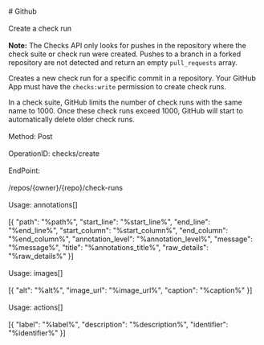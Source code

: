 <br>#     Github</br>
<br>Create a check run</br>
<br>**Note:** The Checks API only looks for pushes in the repository where the check suite or check run were created. Pushes to a branch in a forked repository are not detected and return an empty `pull_requests` array.

Creates a new check run for a specific commit in a repository. Your GitHub App must have the `checks:write` permission to create check runs.

In a check suite, GitHub limits the number of check runs with the same name to 1000. Once these check runs exceed 1000, GitHub will start to automatically delete older check runs.</br>
<br>Method: Post</br>
<br>OperationID: checks/create</br>
<br>EndPoint:</br>
<br>/repos/{owner}/{repo}/check-runs</br>
<br>Usage: annotations[]</br>
<br>[{
  "path": "%path%",
  "start_line": "%start_line%",
  "end_line": "%end_line%",
  "start_column": "%start_column%",
  "end_column": "%end_column%",
  "annotation_level": "%annotation_level%",
  "message": "%message%",
  "title": "%annotations_title%",
  "raw_details": "%raw_details%"
}]</br>
<br>Usage: images[]</br>
<br>[{
  "alt": "%alt%",
  "image_url": "%image_url%",
  "caption": "%caption%"
}]</br>
<br>Usage: actions[]</br>
<br>[{
  "label": "%label%",
  "description": "%description%",
  "identifier": "%identifier%"
}]</br>
